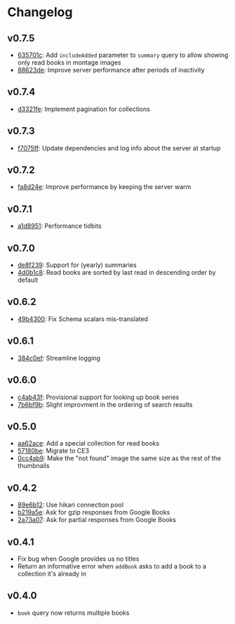 # Changelog

## v0.7.5

* [635701c](https://github.com/LaurenceWarne/libro-finito/commit/635701c7af61ef2510157729b782c0520b36d4e7): Add `includeAdded` parameter to `summary` query to allow showing only read books in montage images
* [88623de](https://github.com/LaurenceWarne/libro-finito/commit/88623de9efdd629926bcedf2e2fc05c4e674d5a9): Improve server performance after periods of inactivity

## v0.7.4

* [d3321fe](https://github.com/LaurenceWarne/libro-finito/commit/d3321fed2b53a1ecfcc003c58a990588204e297b): Implement pagination for collections

## v0.7.3

* [f7075ff](https://github.com/LaurenceWarne/libro-finito/commit/f7075ffa9930155aedb4f256e67c547011bfab1f): Update dependencies and log info about the server at startup

## v0.7.2

* [fa8d24e](https://github.com/LaurenceWarne/libro-finito/commit/fa8d24e8ee480850fe248bbe9c233475770805d5): Improve performance by keeping the server warm

## v0.7.1

* [a1d8951](https://github.com/LaurenceWarne/libro-finito/commit/a1d8951caf1f894408bdfcb1082b76c6079c17cc): Performance tidbits

## v0.7.0

* [de8f239](https://github.com/LaurenceWarne/libro-finito/commit/de8f239ad7e45a1af41a7d3caa34eb42020a8d67): Support for (yearly) summaries
* [4d0b1c8](https://github.com/LaurenceWarne/libro-finito/commit/4d0b1c81dc548ea49188ec031a1ef9d5143bf65e): Read books are sorted by last read in descending order by default

## v0.6.2

* [49b4300](https://github.com/LaurenceWarne/libro-finito/commit/49b43001f90229e731279e3e5f34aea6f1146ce4): Fix Schema scalars mis-translated

## v0.6.1

* [384c0ef](https://github.com/LaurenceWarne/libro-finito/commit/384c0efbf5ba46303c8bd91c186808da168ab15c): Streamline logging

## v0.6.0

* [c4ab43f](https://github.com/LaurenceWarne/libro-finito/commit/c4ab43f6384c10ad556a9bf05cfb57ebfac011d5): Provisional support for looking up book series
* [7b6bf9b](https://github.com/LaurenceWarne/libro-finito/commit/7b6bf9b7826d9cf2c1de67a7f9883834174b8395): Slight improvment in the ordering of search results

## v0.5.0

* [aa62ace](https://github.com/LaurenceWarne/libro-finito/commit/aa62acee063d84c78419fbe29db82ca6e57dbacb): Add a special collection for read books
* [57180be](https://github.com/LaurenceWarne/libro-finito/commit/57180be031110c612e0b00d2b628cbe595274525): Migrate to CE3
* [0cc4ab9](https://github.com/LaurenceWarne/libro-finito/commit/0cc4ab9da4a2759a4fe3a4bd1d331a805ccb7abd): Make the "not found" image the same size as the rest of the thumbnails

## v0.4.2

* [89e6b12](https://github.com/LaurenceWarne/libro-finito/commit/89e6b1276edbd3427a4beb6f760d18bc03967808): Use hikari connection pool
* [b219a5e](https://github.com/LaurenceWarne/libro-finito/commit/b219a5e7015b81a65c00fe4a87fb052c1fe3352e): Ask for gzip responses from Google Books
* [2a73a07](https://github.com/LaurenceWarne/libro-finito/commit/2a73a072d5a58f11922a9119f3649e3616d269b6): Ask for partial responses from Google Books

## v0.4.1

* Fix bug when Google provides us no titles
* Return an informative error when `addBook` asks to add a book to a collection it's already in

## v0.4.0

* `book` query now returns multiple books
